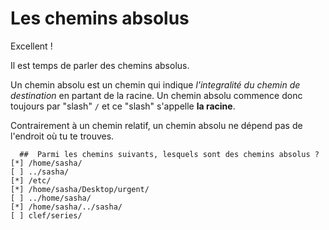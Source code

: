 # Les chemins absolus

Excellent !

Il est temps de parler des chemins absolus.

Un chemin absolu est un chemin qui indique *l'integralité du chemin de destination* en partant de la racine. Un chemin absolu commence donc toujours par "slash" `/` et ce "slash" s'appelle **la racine**.

Contrairement à un chemin relatif, un chemin absolu ne dépend pas de l'endroit où tu te trouves.


```{quizdown} 
  ##  Parmi les chemins suivants, lesquels sont des chemins absolus ? 
[*] /home/sasha/
[ ] ../sasha/
[*] /etc/
[*] /home/sasha/Desktop/urgent/
[ ] ../home/sasha/
[*] /home/sasha/../sasha/
[ ] clef/series/
```
